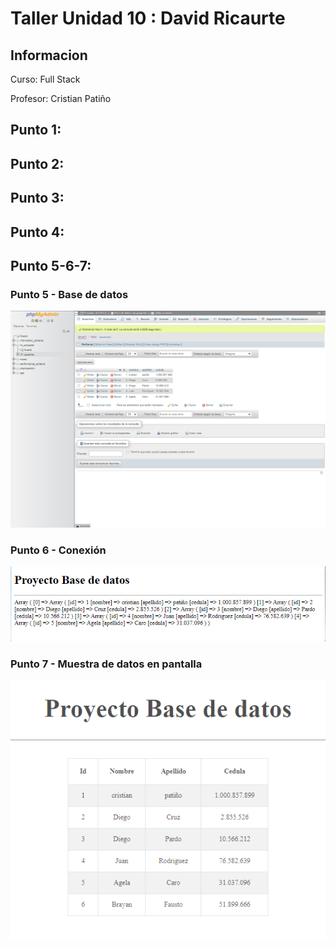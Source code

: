 <h1>Taller Unidad 10 : David Ricaurte</h1>
<h2>Informacion</h2>
<p>Curso: Full Stack</p>
<p>Profesor: Cristian Patiño</p>
<h2>Punto 1: </h2>
<h2>Punto 2: </h2>
<h2>Punto 3: </h2>
<h2>Punto 4: </h2>
<h2>Punto 5-6-7: </h2>
<h3>Punto 5 - Base de datos</h3>
<img src="./public/images/mysql.PNG" alt="mysql">
<h3>Punto 6 - Conexión</h3>
<img 
src="./public/images/connection.PNG" 
alt="connection">
<h3>Punto 7 - Muestra de datos en pantalla</h3>
<img 
src="./public/images/bd.PNG" 
alt="connection">